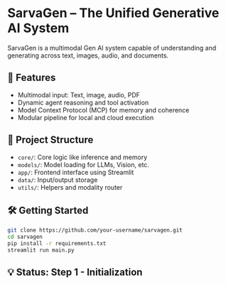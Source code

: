 # SarvaGen – The Unified Generative AI System

SarvaGen is a multimodal Gen AI system capable of understanding and generating across text, images, audio, and documents.

## 🔧 Features

- Multimodal input: Text, image, audio, PDF
- Dynamic agent reasoning and tool activation
- Model Context Protocol (MCP) for memory and coherence
- Modular pipeline for local and cloud execution

## 🧱 Project Structure

- `core/`: Core logic like inference and memory
- `models/`: Model loading for LLMs, Vision, etc.
- `app/`: Frontend interface using Streamlit
- `data/`: Input/output storage
- `utils/`: Helpers and modality router

## 🛠️ Getting Started

```bash
git clone https://github.com/your-username/sarvagen.git
cd sarvagen
pip install -r requirements.txt
streamlit run main.py
```

## 💡 Status: Step 1 - Initialization
